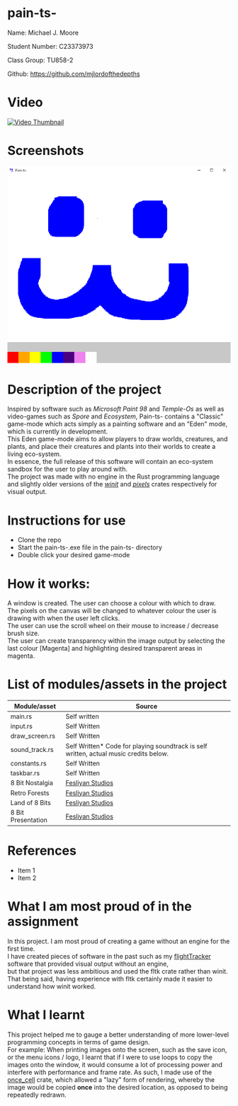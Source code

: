# pain-ts-

Name: Michael J. Moore

Student Number: C23373973

Class Group: TU858-2

Github: https://github.com/mjlordofthedepths

# Video

[![Video Thumbnail](https://img.youtube.com/vi/WnibKvhUoQ0/0.jpg)](https://youtu.be/WnibKvhUoQ0)

# Screenshots

![Early Development Image example](src/assets/image.png)

# Description of the project

Inspired by software such as *Microsoft Paint 98* and *Temple-Os* as well as video-games such as *Spore* and *Ecosystem*, Pain-ts- contains a "Classic" game-mode which acts simply as a painting software and an "Eden" mode, which is currently in development.  
This Eden game-mode aims to allow players to draw worlds, creatures, and plants, and place their creatures and plants into their worlds to create a living eco-system.  
In essence, the full release of this software will contain an eco-system sandbox for the user to play around with.  
The project was made with no engine in the Rust programming language and slightly older versions of the [*winit*](https://crates.io/crates/winit) and [*pixels*](https://crates.io/crates/pixels) crates respectively for visual output.  

# Instructions for use

- Clone the repo
- Start the pain-ts-.exe file in the pain-ts- directory
- Double click your desired game-mode

# How it works:

A window is created. The user can choose a colour with which to draw.  
The pixels on the canvas will be changed to whatever colour the user is drawing with when the user left clicks.  
The user can use the scroll wheel on their mouse to increase / decrease brush size.  
The user can create transparency within the image output by selecting the last colour [Magenta] and highlighting desired transparent areas in magenta.

# List of modules/assets in the project

| Module/asset | Source |
|-----------|-----------|
| main.rs | Self written |
| input.rs | Self Written |
| draw_screen.rs | Self Written |
| sound_track.rs | Self Written* Code for playing soundtrack is self written, actual music credits below. |
| constants.rs | Self Written |
| taskbar.rs | Self Written |
| 8 Bit Nostalgia | [Fesliyan Studios](https://www.fesliyanstudios.com/royalty-free-music/download/8-bit-nostalgia/2289) |
| Retro Forests | [Fesliyan Studios](https://www.fesliyanstudios.com/royalty-free-music/download/retro-forest/451) |
| Land of 8 Bits | [Fesliyan Studios](https://www.fesliyanstudios.com/royalty-free-music/download/land-of-8-bits/288) |
| 8 Bit Presentation | [Fesliyan Studios](https://www.fesliyanstudios.com/royalty-free-music/download/8-bit-presentation/383) |

# References
* Item 1
* Item 2

# What I am most proud of in the assignment

In this project. I am most proud of creating a game without an engine for the first time.  
I have created pieces of software in the past such as my [flightTracker](https://github.com/mjLordOfTheDepths/flightTracker/blob/Main/src/main.rs) software that provided visual output without an engine,  
but that project was less ambitious and used the fltk crate rather than winit. That being said, having experience with fltk certainly made it easier to understand how winit worked.

# What I learnt

This project helped me to gauge a better understanding of more lower-level programming concepts in terms of game design.  
For example: 
When printing images onto the screen, such as the save icon, or the menu icons / logo, I learnt that if I were to use loops to copy the images onto the window, it would consume a lot of processing power and interfere with performance and frame rate.
As such, I made use of the [once_cell](https://crates.io/crates/once_cell) crate, which allowed a "lazy" form of rendering, whereby the image would be copied **once** into the desired location, as opposed to being repeatedly redrawn.

